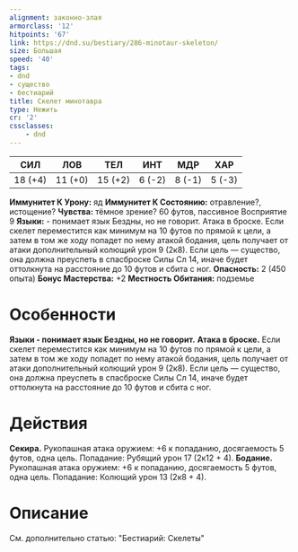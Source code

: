 ```yaml
---
alignment: законно-злая
armorclass: '12'
hitpoints: '67'
link: https://dnd.su/bestiary/286-minotaur-skeleton/
size: Большая
speed: '40'
tags:
- dnd
- существо
- бестиарий
title: Скелет минотавра
type: Нежить
cr: '2'
cssclasses:
    - dnd
---
```



| СИЛ | ЛОВ | ТЕЛ | ИНТ | МДР | ХАР |
|---|---|---|---|---|---|
| 18 (+4) | 11 (+0) | 15 (+2) | 6 (-2) | 8 (-1) | 5 (-3) |
**Иммунитет К Урону:** яд
**Иммунитет К Состоянию:** отравление?, истощение?
**Чувства:** тёмное зрение? 60 футов, пассивное Восприятие 9
**Языки:** - понимает язык Бездны, но не говорит.
Атака в броске. Если скелет переместится как минимум на 10 футов по прямой к цели, а затем в том же ходу попадет по нему атакой бодания, цель получает от атаки дополнительный колющий урон 9 (2к8). Если цель — существо, она должна преуспеть в спасброске Силы Сл 14, иначе будет оттолкнута на расстояние до 10 футов и сбита с ног.
**Опасность:** 2 (450 опыта)
**Бонус Мастерства:** +2
**Местность Обитания:** подземье


# Особенности
**Языки - понимает язык Бездны, но не говорит.** 
**Атака в броске.** Если скелет переместится как минимум на 10 футов по прямой к цели, а затем в том же ходу попадет по нему атакой бодания, цель получает от атаки дополнительный колющий урон 9 (2к8). Если цель — существо, она должна преуспеть в спасброске Силы Сл 14, иначе будет оттолкнута на расстояние до 10 футов и сбита с ног.


# Действия
**Секира.** Рукопашная атака оружием: +6 к попаданию, досягаемость 5 футов, одна цель. Попадание: Рубящий урон 17 (2к12 + 4).
**Бодание.** Рукопашная атака оружием: +6 к попаданию, досягаемость 5 футов, одна цель. Попадание: Колющий урон 13 (2к8 + 4).


# Описание
См. дополнительно статью: "Бестиарий: Скелеты"